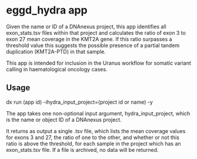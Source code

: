 # eggd_hydra app

Given the name or ID of a DNAnexus project, this app identifies all exon_stats.tsv files within that project and calculates the ratio of exon 3 to exon 27 mean coverage in the KMT2A gene. If this ratio surpasses a threshold value this suggests the possible presence of a partial tandem duplication (KMT2A-PTD) in that sample.

This app is intended for inclusion in the Uranus workflow for somatic variant calling in haematological oncology cases.

## Usage

dx run (app id) -ihydra_input_project=(project id or name) -y

The app takes one non-optional input argument, hydra_input_project, which is the name or object ID of a DNAnexus project.

It returns as output a single .tsv file, which lists the mean coverage values for exons 3 and 27, the ratio of one to the other, and whether or not this ratio is above the threshold, for each sample in the project which has an exon_stats.tsv file. If a file is archived, no data will be returned.
